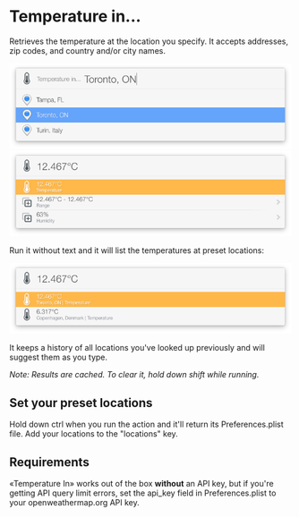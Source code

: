 # Temperature in...

Retrieves the temperature at the location you specify. It accepts addresses, zip
codes, and country and/or city names.

![](img/01.png)
![](img/02.png)

Run it without text and it will list the temperatures at preset locations:

![](img/03.png)

It keeps a history of all locations you've looked up previously and will suggest
them as you type.

_Note: Results are cached. To clear it, hold down shift while running._

## Set your preset locations

Hold down ctrl when you run the action and it'll return its Preferences.plist
file. Add your locations to the "locations" key.

## Requirements

«Temperature In» works out of the box **without** an API key, but if you're
getting API query limit errors, set the api_key field in Preferences.plist to
your openweathermap.org API key.
